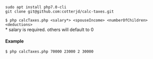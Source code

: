 `sudo apt install php7.0-cli`<br>
`git clone git@github.com:cotterjd/calc-taxes.git`<br>


`$ php calcTaxes.php <salary*> <spouseIncome> <numberOfChildren> <deductions>`<br>
\* salary is required. others will default to 0 <br>
#### Example
`$ php calcTaxes.php 70000 23000 2 30000` <br>

